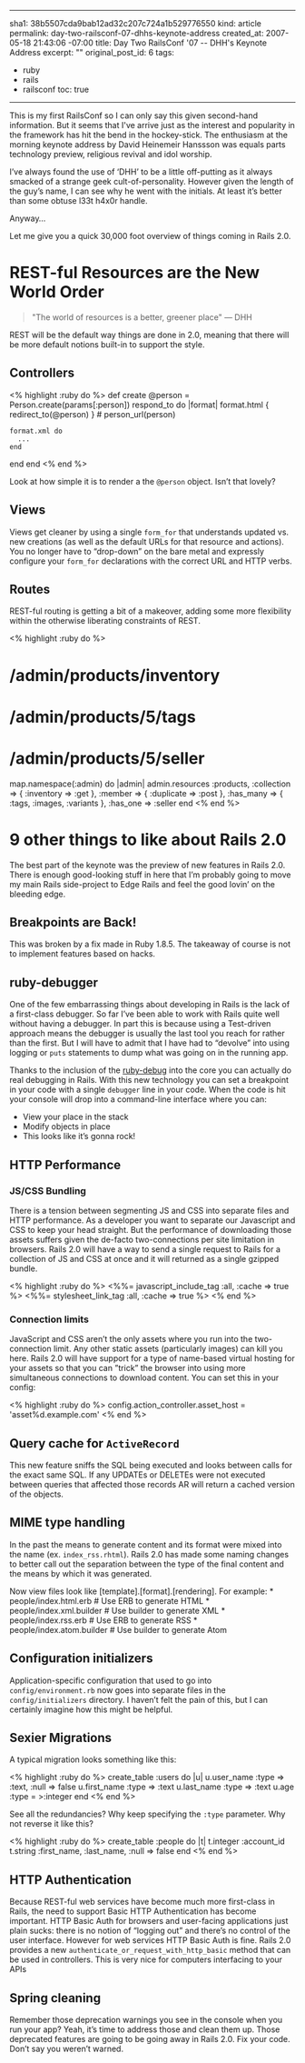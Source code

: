 ----- 
sha1: 38b5507cda9bab12ad32c207c724a1b529776550
kind: article
permalink: day-two-railsconf-07-dhhs-keynote-address
created_at: 2007-05-18 21:43:06 -07:00
title: Day Two RailsConf '07 -- DHH's Keynote Address
excerpt: ""
original_post_id: 6
tags: 
- ruby
- rails
- railsconf
toc: true
-----
This is my first RailsConf so I can only say this given second-hand information. But it seems that I've arrive just as the interest and popularity in the framework has hit the bend in the hockey-stick. The enthusiasm at the morning keynote address by David Heinemeir Hanssson was equals parts technology preview, religious revival and idol worship.

I&#8217;ve always found the use of &#8216;DHH&#8217; to be a little off-putting as it always smacked of a strange geek cult-of-personality. However given the length of the guy&#8217;s name, I can see why he went with the initials. At least it&#8217;s better than some obtuse l33t h4x0r handle.

Anyway&#8230;

Let me give you a quick 30,000 foot overview of things coming in Rails 2.0.

# REST-ful Resources are the New World Order

>  "The world of resources is a better, greener place" &mdash; DHH

REST will be the default way things are done in 2.0, meaning that there will be more default notions built-in to support the style.


## Controllers

<% highlight :ruby do %>
def create
  @person = Person.create(params[:person])
  respond_to do |format|
    format.html { redirect_to(@person) }  # person_url(person)

    format.xml do
      ...
    end
  end
end
<% end %>

Look at how simple it is to render a the `@person` object. Isn&#8217;t that lovely?

## Views

Views get cleaner by using a single `form_for` that understands updated vs. new creations (as well as the default URLs for that resource and actions). You no longer have to &#8220;drop-down&#8221; on the bare metal and expressly configure your `form_for` declarations with the correct URL and HTTP verbs.

## Routes

REST-ful routing is getting a bit of a makeover, adding some more flexibility within the otherwise liberating constraints of REST.

<% highlight :ruby do %>
# /admin/products/inventory
# /admin/products/5/tags
# /admin/products/5/seller
map.namespace(:admin) do |admin|
  admin.resources :products,
    :collection => { :inventory => :get },
    :member => { :duplicate => :post },
    :has_many => { :tags, :images, :variants },
    :has_one => :seller
end
<% end %>

# 9 other things to like about Rails 2.0

The best part of the keynote was the preview of new features in Rails 2.0. There is enough good-looking stuff in here that I&#8217;m probably going to move my main Rails side-project to Edge Rails and feel the good lovin&#8217; on the bleeding edge.

## Breakpoints are Back!

This was broken by a fix made in Ruby 1.8.5. The takeaway of course is not to implement features based on hacks.

## ruby-debugger

One of the few embarrassing things about developing in Rails is the lack of a first-class debugger. So far I&#8217;ve been able to work with Rails quite well without having a debugger. In part this is because using a Test-driven approach means the debugger is usually the last tool you reach for rather than the first. But I will have to admit that I have had to &#8220;devolve&#8221; into using logging or `puts` statements to dump what was going on in the running app.

Thanks to the inclusion of the [ruby-debug](http://rubyforge.org/forum/forum.php?forum_id=7778) into the core you can actually do real debugging in Rails. With this new technology you can set a breakpoint in your code with a single `debugger` line in your code. When the code is hit your console will drop into a command-line interface where you can:
  * View your place in the stack
  * Modify objects in place
  * This looks like it&#8217;s gonna rock!

## HTTP Performance

### JS/CSS Bundling

There is a tension between segmenting JS and CSS into separate files and HTTP performance. As a developer you want to separate our Javascript and CSS to keep your head straight. But the performance of downloading those assets suffers given the de-facto two-connections per site limitation in browsers. Rails 2.0 will have a way to send a single request to Rails for a collection of JS and CSS at once and it will returned as a single gzipped bundle.

<% highlight :ruby do %>
<%%= javascript_include_tag :all, :cache => true %>
<%%= stylesheet_link_tag :all, :cache => true %>
<% end %>

### Connection limits

JavaScript and CSS aren&#8217;t the only assets where you run into the two-connection limit. Any other static assets (particularly images) can kill you here. Rails 2.0 will have support for a type of name-based virtual hosting for your assets so that you can &#8221;trick&#8221; the browser into using more simultaneous connections to download content. You can set this in your config:

<% highlight :ruby do %>
config.action_controller.asset_host = 'asset%d.example.com'
<% end %>

## Query cache for `ActiveRecord`

This new feature sniffs the SQL being executed and looks between calls for the exact same SQL. If any UPDATEs or DELETEs were not executed between queries that affected those records AR will return a cached version of the objects.

## MIME type handling

In the past the means to generate content and its format were mixed into the name (ex. `index_rss.rhtml`). Rails 2.0 has made some naming changes to better call out the separation between the type of the final content and the means by which it was generated.

Now view files look like [template].[format].[rendering]. For example:
    * people/index.html.erb  # Use ERB to generate HTML
    * people/index.xml.builder  # Use builder to generate XML
    * people/index.rss.erb  # Use ERB to generate RSS
    * people/index.atom.builder  # Use builder to generate Atom

## Configuration initializers

Application-specific configuration that used to go into `config/environment.rb` now goes into separate files in the `config/initializers` directory. I haven&#8217;t felt the pain of this, but I can certainly imagine how this might be helpful.

## Sexier Migrations

A typical migration looks something like this:

<% highlight :ruby do %>
create_table :users do |u|
  u.user_name :type => :text, :null => false
  u.first_name :type => :text
  u.last_name :type => :text
  u.age :type = >:integer
end
<% end %>

See all the redundancies? Why keep specifying the `:type` parameter. Why not reverse it like this?

<% highlight :ruby do %>
create_table :people do |t|
  t.integer :account_id
  t.string :first_name, :last_name, :null => false
end
<% end %>

## HTTP Authentication

Because REST-ful web services have become much more first-class in Rails, the need to support Basic HTTP Authentication has become important. HTTP Basic Auth for browsers and user-facing applications just plain sucks: there is no notion of &#8220;logging out&#8221; and there&#8217;s no control of the user interface. However for web services HTTP Basic Auth is fine. Rails 2.0 provides a new `authenticate_or_request_with_http_basic` method that can be used in controllers. This is very nice for computers interfacing to your APIs

## Spring cleaning

Remember those deprecation warnings you see in the console when you run your app? Yeah, it&#8217;s time to address those and clean them up. Those deprecated features are going to be going away in Rails 2.0. Fix your code. Don&#8217;t say you weren&#8217;t warned.
